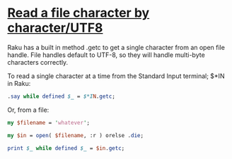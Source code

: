 [1]: https://rosettacode.org/wiki/Read_a_file_character_by_character/UTF8

# [Read a file character by character/UTF8][1]





Raku has a built in method .getc to get a single character from an open file handle. File handles default to UTF-8, so they will handle multi-byte characters correctly.



To read a single character at a time from the Standard Input terminal; $\*IN in Raku:

```perl
.say while defined $_ = $*IN.getc;
```


Or, from a file:

```perl
my $filename = 'whatever';

my $in = open( $filename, :r ) orelse .die;

print $_ while defined $_ = $in.getc;
```
